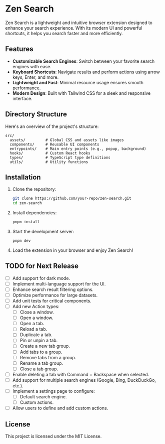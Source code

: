 # Zen Search

Zen Search is a lightweight and intuitive browser extension designed to enhance your search experience. With its modern UI and powerful shortcuts, it helps you search faster and more efficiently.

## Features

- **Customizable Search Engines**: Switch between your favorite search engines with ease.
- **Keyboard Shortcuts**: Navigate results and perform actions using arrow keys, Enter, and more.
- **Lightweight and Fast**: Minimal resource usage ensures smooth performance.
- **Modern Design**: Built with Tailwind CSS for a sleek and responsive interface.

## Directory Structure

Here's an overview of the project's structure:

```
src/
  assets/         # Global CSS and assets like images
  components/     # Reusable UI components
  entrypoints/    # Main entry points (e.g., popup, background)
  hooks/          # Custom React hooks
  types/          # TypeScript type definitions
  utils/          # Utility functions
```

## Installation

1. Clone the repository:
   ```bash
   git clone https://github.com/your-repo/zen-search.git
   cd zen-search
   ```

2. Install dependencies:
   ```bash
   pnpm install
   ```

3. Start the development server:
   ```bash
   pnpm dev
   ```

4. Load the extension in your browser and enjoy Zen Search!

## TODO for Next Release

- [ ] Add support for dark mode.
- [ ] Implement multi-language support for the UI.
- [ ] Enhance search result filtering options.
- [ ] Optimize performance for large datasets.
- [ ] Add unit tests for critical components.
- [ ] Add new Action types:
  - [ ] Close a window.
  - [ ] Open a window.
  - [ ] Open a tab.
  - [ ] Reload a tab.
  - [ ] Duplicate a tab.
  - [ ] Pin or unpin a tab.
  - [ ] Create a new tab group.
  - [ ] Add tabs to a group.
  - [ ] Remove tabs from a group.
  - [ ] Rename a tab group.
  - [ ] Close a tab group.
- [ ] Enable deleting a tab with Command + Backspace when selected.
- [ ] Add support for multiple search engines (Google, Bing, DuckDuckGo, etc.).
- [ ] Implement a settings page to configure:
  - [ ] Default search engine.
  - [ ] Custom actions.
- [ ] Allow users to define and add custom actions.

## License

This project is licensed under the MIT License.
